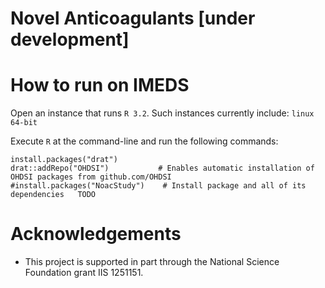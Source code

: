 Novel Anticoagulants [under development]
===============


How to run on IMEDS
===============
Open an instance that runs `R 3.2`.  Such instances currently include: `linux 64-bit`

Execute `R` at the command-line and run the following commands:

```{r}
install.packages("drat")     
drat::addRepo("OHDSI")           # Enables automatic installation of OHDSI packages from github.com/OHDSI
#install.packages("NoacStudy")    # Install package and all of its dependencies   TODO

```


Acknowledgements
================
- This project is supported in part through the National Science Foundation grant IIS 1251151.
